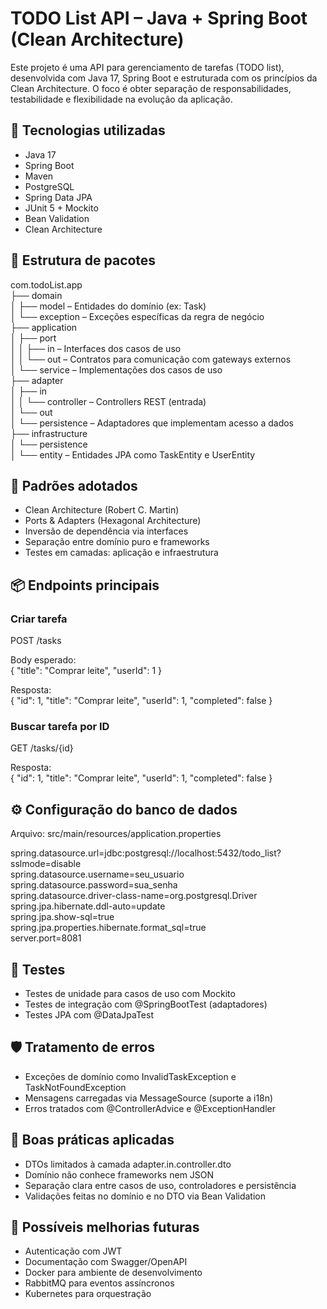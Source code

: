 # TODO List API – Java + Spring Boot (Clean Architecture)

Este projeto é uma API para gerenciamento de tarefas (TODO list), desenvolvida com Java 17, Spring Boot e estruturada com os princípios da Clean Architecture. O foco é obter separação de responsabilidades, testabilidade e flexibilidade na evolução da aplicação.

## 🧰 Tecnologias utilizadas

- Java 17  
- Spring Boot  
- Maven  
- PostgreSQL  
- Spring Data JPA  
- JUnit 5 + Mockito  
- Bean Validation  
- Clean Architecture  

## 📁 Estrutura de pacotes

com.todoList.app  
├── domain  
│   ├── model – Entidades do domínio (ex: Task)  
│   └── exception – Exceções específicas da regra de negócio  
├── application  
│   ├── port  
│   │   ├── in – Interfaces dos casos de uso  
│   │   └── out – Contratos para comunicação com gateways externos  
│   └── service – Implementações dos casos de uso  
├── adapter  
│   ├── in  
│   │   └── controller – Controllers REST (entrada)  
│   └── out  
│       └── persistence – Adaptadores que implementam acesso a dados  
├── infrastructure  
│   └── persistence  
│       └── entity – Entidades JPA como TaskEntity e UserEntity  

## 🔁 Padrões adotados

- Clean Architecture (Robert C. Martin)  
- Ports & Adapters (Hexagonal Architecture)  
- Inversão de dependência via interfaces  
- Separação entre domínio puro e frameworks  
- Testes em camadas: aplicação e infraestrutura  

## 📦 Endpoints principais

### Criar tarefa

POST /tasks  

Body esperado:  
{ "title": "Comprar leite", "userId": 1 }

Resposta:  
{ "id": 1, "title": "Comprar leite", "userId": 1, "completed": false }

### Buscar tarefa por ID

GET /tasks/{id}  

Resposta:  
{ "id": 1, "title": "Comprar leite", "userId": 1, "completed": false }

## ⚙️ Configuração do banco de dados

Arquivo: src/main/resources/application.properties  

spring.datasource.url=jdbc:postgresql://localhost:5432/todo_list?sslmode=disable  
spring.datasource.username=seu_usuario  
spring.datasource.password=sua_senha  
spring.datasource.driver-class-name=org.postgresql.Driver  
spring.jpa.hibernate.ddl-auto=update  
spring.jpa.show-sql=true  
spring.jpa.properties.hibernate.format_sql=true  
server.port=8081  

## 🧪 Testes

- Testes de unidade para casos de uso com Mockito  
- Testes de integração com @SpringBootTest (adaptadores)  
- Testes JPA com @DataJpaTest  

## 🛡️ Tratamento de erros

- Exceções de domínio como InvalidTaskException e TaskNotFoundException  
- Mensagens carregadas via MessageSource (suporte a i18n)  
- Erros tratados com @ControllerAdvice e @ExceptionHandler  

## 📌 Boas práticas aplicadas

- DTOs limitados à camada adapter.in.controller.dto  
- Domínio não conhece frameworks nem JSON  
- Separação clara entre casos de uso, controladores e persistência  
- Validações feitas no domínio e no DTO via Bean Validation  

## 🚀 Possíveis melhorias futuras

- Autenticação com JWT  
- Documentação com Swagger/OpenAPI  
- Docker para ambiente de desenvolvimento  
- RabbitMQ para eventos assíncronos  
- Kubernetes para orquestração  
